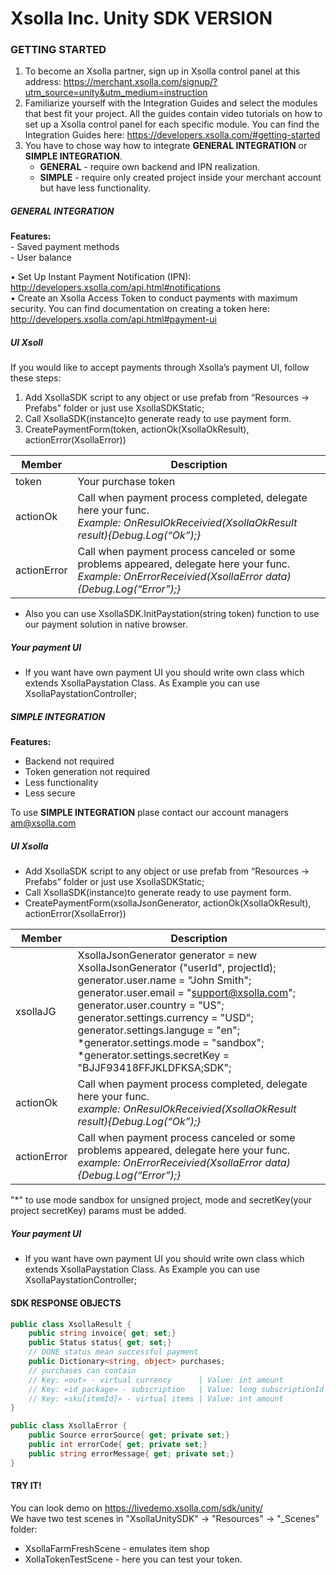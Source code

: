 # Xsolla Inc. Unity SDK VERSION

### GETTING STARTED

1. To become an Xsolla partner, sign up in Xsolla control panel at this address: https://merchant.xsolla.com/signup/?utm_source=unity&utm_medium=instruction  
2. Familiarize yourself with the Integration Guides and select the modules that best fit your project. All the guides contain video tutorials on how to set up a Xsolla control panel for each specific module. You can find the Integration Guides here: https://developers.xsolla.com/#getting-started
3. You have to chose way how to integrate **GENERAL INTEGRATION** or **SIMPLE INTEGRATION**.  
    - **GENERAL** - require own backend and IPN realization. 
    - **SIMPLE** - require only created project inside your merchant account but have less functionality.
##### GENERAL INTEGRATION
**Features:**  
    - Saved payment methods  
    - User balance

• Set Up Instant Payment Notification (IPN): http://developers.xsolla.com/api.html#notifications  
• Create an Xsolla Access Token to conduct payments with maximum security. You can find documentation on creating a token here: http://developers.xsolla.com/api.html#payment-ui

##### UI Xsoll

If you would like to accept payments through Xsolla’s payment UI, follow these steps:  
 1. Add XsollaSDK script to any object or use prefab from “Resources -> Prefabs” folder or just use XsollaSDKStatic;  
 2. Call XsollaSDK(instance)to generate ready to use payment form.  
 3. CreatePaymentForm(token, actionOk(XsollaOkResult), actionError(XsollaError))  
 


|Member   | Description|
|------   | -----------|
|token    | Your purchase token 
|actionOk | Call when payment process completed, delegate here your func.<br>*Example: OnResulOkReceivied(XsollaOkResult result){Debug.Log(“Ok”);}* |
|actionError | Call when payment process canceled or some problems appeared, delegate here your func.<br>*Example: OnErrorReceivied(XsollaError data){Debug.Log(“Error”);}*|

 - Also you can use XsollaSDK.InitPaystation(string token) function to use our payment solution in native browser.

##### Your payment UI
 - If you want have own payment UI you should write own class which extends XsollaPaystation Class.
As Example you can use XsollaPaystationController;

##### SIMPLE INTEGRATION

**Features:**
 - Backend not required
 - Token generation not required
 - Less functionality
 - Less secure

To use **SIMPLE INTEGRATION** plase contact our account managers am@xsolla.com

##### UI Xsolla

- Add XsollaSDK script to any object or use prefab from “Resources -> Prefabs” folder or just use XsollaSDKStatic;  
- Call XsollaSDK(instance)to generate ready to use payment form.  
- CreatePaymentForm(xsollaJsonGenerator, actionOk(XsollaOkResult), actionError(XsollaError)) 
 
|Member | Description |
|------ | -----------|
|xsollaJG | XsollaJsonGenerator generator = new XsollaJsonGenerator ("userId", projectId);<br> generator.user.name = "John Smith";<br> generator.user.email = "support@xsolla.com";<br> generator.user.country = "US";<br> generator.settings.currency = "USD";<br> generator.settings.languge = "en";<br> *generator.settings.mode = "sandbox";<br> *generator.settings.secretKey = "BJJF93418FFJKLDFKSA;SDK";
|actionOk | Call when payment process completed, delegate here your func.<br> *example: OnResulOkReceivied(XsollaOkResult result){Debug.Log(“Ok”);}*|
|actionError | Call when payment process canceled or some problems appeared, delegate here your func.<br> *example: OnErrorReceivied(XsollaError data){Debug.Log(“Error”);}*|

"*"  to use mode sandbox for unsigned project, mode and secretKey(your project secretKey) params must be added. 

##### Your payment UI
 - If you want have own payment UI you should write own class which extends XsollaPaystation Class.
As Example you can use XsollaPaystationController;

#### SDK RESPONSE OBJECTS

```cs
public class XsollaResult {
    public string invoice{ get; set;}
    public Status status{ get; set;}
    // DONE status mean successful payment
    public Dictionary<string, object> purchases;
    // purchases can contain 
    // Key: «out» - virtual currency      | Value: int amount
    // Key: «id_package» - subscription   | Value: long subscriptionId
    // Key: «sku[itemId]» - virtual items | Value: int amount
}
```
```cs
public class XsollaError {
    public Source errorSource{ get; private set;}
    public int errorCode{ get; private set;}
    public string errorMessage{ get; private set;}
}
```

#### TRY IT!

You can look demo on https://livedemo.xsolla.com/sdk/unity/  
We have two test scenes in "XsollaUnitySDK" -> "Resources" -> "_Scenes" folder:  
- XsollaFarmFreshScene - emulates item shop  
- XollaTokenTestScene - here you can test your token.

